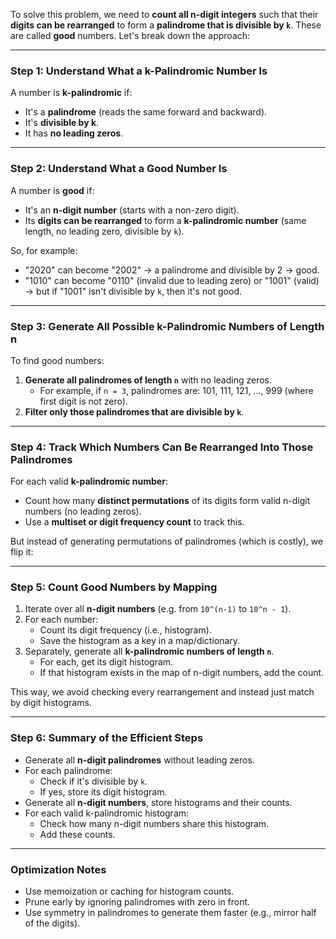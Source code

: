 To solve this problem, we need to **count all n-digit integers** such that their **digits can be rearranged** to form a **palindrome that is divisible by `k`**. These are called **good** numbers. Let's break down the approach:

---

### Step 1: Understand What a k-Palindromic Number Is
A number is **k-palindromic** if:
- It's a **palindrome** (reads the same forward and backward).
- It's **divisible by k**.
- It has **no leading zeros**.

---

### Step 2: Understand What a Good Number Is
A number is **good** if:
- It's an **n-digit number** (starts with a non-zero digit).
- Its **digits can be rearranged** to form a **k-palindromic number** (same length, no leading zero, divisible by `k`).

So, for example:
- "2020" can become "2002" → a palindrome and divisible by 2 → good.
- "1010" can become "0110" (invalid due to leading zero) or "1001" (valid) → but if "1001" isn't divisible by `k`, then it's not good.

---

### Step 3: Generate All Possible k-Palindromic Numbers of Length n
To find good numbers:
1. **Generate all palindromes of length `n`** with no leading zeros.
   - For example, if `n = 3`, palindromes are: 101, 111, 121, ..., 999 (where first digit is not zero).
2. **Filter only those palindromes that are divisible by `k`**.

---

### Step 4: Track Which Numbers Can Be Rearranged Into Those Palindromes
For each valid **k-palindromic number**:
- Count how many **distinct permutations** of its digits form valid n-digit numbers (no leading zeros).
- Use a **multiset or digit frequency count** to track this.

But instead of generating permutations of palindromes (which is costly), we flip it:

---

### Step 5: Count Good Numbers by Mapping
1. Iterate over all **n-digit numbers** (e.g. from `10^(n-1)` to `10^n - 1`).
2. For each number:
   - Count its digit frequency (i.e., histogram).
   - Save the histogram as a key in a map/dictionary.
3. Separately, generate all **k-palindromic numbers of length `n`**.
   - For each, get its digit histogram.
   - If that histogram exists in the map of n-digit numbers, add the count.

This way, we avoid checking every rearrangement and instead just match by digit histograms.

---

### Step 6: Summary of the Efficient Steps
- Generate all **n-digit palindromes** without leading zeros.
- For each palindrome:
   - Check if it's divisible by `k`.
   - If yes, store its digit histogram.
- Generate all **n-digit numbers**, store histograms and their counts.
- For each valid k-palindromic histogram:
   - Check how many n-digit numbers share this histogram.
   - Add these counts.

---

### Optimization Notes
- Use memoization or caching for histogram counts.
- Prune early by ignoring palindromes with zero in front.
- Use symmetry in palindromes to generate them faster (e.g., mirror half of the digits).
